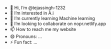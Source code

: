 - 👋 Hi, I’m @tejassingh-1232
- 👀 I’m interested in A.i
- 🌱 I’m currently learning Machine learning
- 💞️ I’m looking to collaborate on nopr.netlify.app
- 📫 How to reach me my website
- 😄 Pronouns: ...
- ⚡ Fun fact: ...

<!---
tejassingh-1232/tejassingh-1232 is a ✨ special ✨ repository because its `README.md` (this file) appears on your GitHub profile.
You can click the Preview link to take a look at your changes.
--->
